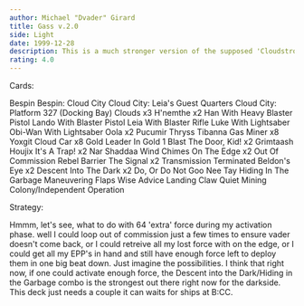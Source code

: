 ```yaml
---
author: Michael "Dvader" Girard
title: Gass v.2.0
side: Light
date: 1999-12-28
description: This is a much stronger version of the supposed 'Cloudstrom' decks.  This utilizes the awesome combo of Descent into the Dark/Hiding in the Garbage.  With this combo, you can loop pretty much any non-unique interrupt out there (like on the edge, out of co
rating: 4.0
---
```

Cards: 

Bespin
  Bespin: Cloud City
  Cloud City: Leia's Guest Quarters
  Cloud City: Platform 327 (Docking Bay)
  Clouds  x3
  H'nemthe  x2
  Han With Heavy Blaster Pistol
  Lando With Blaster Pistol
  Leia With Blaster Rifle
  Luke With Lightsaber
  Obi-Wan With Lightsaber
  Oola	x2
  Pucumir Thryss
  Tibanna Gas Miner  x8
  Yoxgit
  Cloud Car  x8
  Gold Leader In Gold 1
  Blast The Door, Kid!	x2
  Grimtaash
  Houjix
  It's A Trap!  x2
  Nar Shaddaa Wind Chimes
  On The Edge  x2
  Out Of Commission
  Rebel Barrier
  The Signal  x2
  Transmission Terminated
  Beldon's Eye  x2
  Descent Into The Dark  x2
  Do, Or Do Not
  Goo Nee Tay
  Hiding In The Garbage
  Maneuvering Flaps
  Wise Advice
  Landing Claw
  Quiet Mining Colony/Independent Operation 

Strategy: 

Hmmm, let's see, what to do with 64 'extra' force during my activation phase.  well I could loop out of commission just a few times to ensure vader doesn't come back, or I could retreive all my lost force with on the edge, or I could get all my EPP's in hand and still have enough force left to deploy them in one big beat down.  Just imagine the possibilities.	I think that right now, if one could activate enough force, the Descent into the Dark/Hiding in the Garbage combo is the strongest out there right now for the darkside.  This deck just needs a couple it can waits for ships at B:CC. 